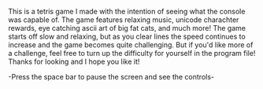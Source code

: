 This is a tetris game I made with the intention of seeing what the console was capable of. The game features relaxing music,
unicode charachter rewards, eye catching ascii art of big fat cats, and much more! The game starts off slow and relaxing,
but as you clear lines the speed continues to increase and the game becomes quite challenging. But if you'd like more of a challenge, feel free to turn up the difficulty for yourself in the program file! Thanks for looking and I hope you like it! 

-Press the space bar to pause the screen and see the controls-
